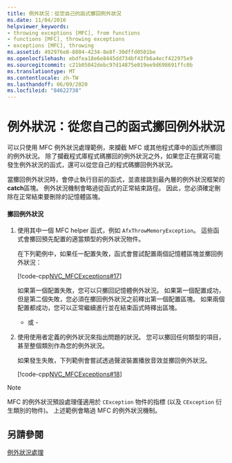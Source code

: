 ```yaml
---
title: 例外狀況：從您自己的函式擲回例外狀況
ms.date: 11/04/2016
helpviewer_keywords:
- throwing exceptions [MFC], from functions
- functions [MFC], throwing exceptions
- exceptions [MFC], throwing
ms.assetid: 492976e8-8804-4234-8e8f-30dffd0501be
ms.openlocfilehash: ebdfea18e6e8445dd734bf43fb6a4ecf422975e9
ms.sourcegitcommit: c21b05042debc97d14875e019ee9d698691ffc0b
ms.translationtype: MT
ms.contentlocale: zh-TW
ms.lasthandoff: 06/09/2020
ms.locfileid: "84622738"
---
```

# <a name="exceptions-throwing-exceptions-from-your-own-functions"></a>例外狀況：從您自己的函式擲回例外狀況

可以只使用 MFC 例外狀況處理範例，來攔截 MFC 或其他程式庫中的函式所擲回的例外狀況。 除了攔截程式庫程式碼擲回的例外狀況之外，如果您正在撰寫可能發生例外狀況的函式，還可以從您自己的程式碼擲回例外狀況。

當擲回例外狀況時，會停止執行目前的函式，並直接跳到最內層的例外狀況框架的**catch**區塊。 例外狀況機制會略過從函式的正常結束路徑。 因此，您必須確定刪除在正常結束要刪除的記憶體區塊。

#### <a name="to-throw-an-exception"></a>擲回例外狀況

1. 使用其中一個 MFC helper 函式，例如 `AfxThrowMemoryException`。 這些函式會擲回預先配置的適當類型的例外狀況物件。

   在下列範例中，如果任一配置失敗，函式會嘗試配置兩個記憶體區塊並擲回例外狀況：

   [!code-cpp[NVC_MFCExceptions#17](codesnippet/cpp/exceptions-throwing-exceptions-from-your-own-functions_1.cpp)]

   如果第一個配置失敗，您可以只擲回記憶體例外狀況。 如果第一個配置成功，但是第二個失敗，您必須在擲回例外狀況之前釋出第一個配置區塊。 如果兩個配置都成功，您可以正常繼續進行並在結束函式時釋出區塊。

     - 或 -

1. 使用使用者定義的例外狀況來指出問題的狀況。 您可以擲回任何類型的項目，甚至整個類別作為您的例外狀況。

   如果發生失敗，下列範例會嘗試透過聲波裝置播放音效並擲回例外狀況。

   [!code-cpp[NVC_MFCExceptions#18](codesnippet/cpp/exceptions-throwing-exceptions-from-your-own-functions_2.cpp)]

> [!NOTE]
> MFC 的例外狀況預設處理僅適用於 `CException` 物件的指標 (以及 `CException` 衍生類別的物件)。 上述範例會略過 MFC 的例外狀況機制。

## <a name="see-also"></a>另請參閱

[例外狀況處理](exception-handling-in-mfc.md)
